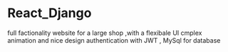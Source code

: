 # React_Django
full factionality website for a large shop ,with a flexibale UI 
cmplex animation and nice design 
authentication with JWT  , MySql for database
